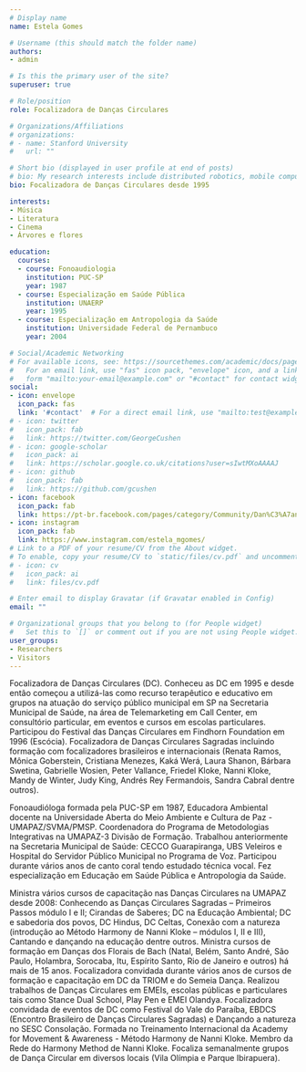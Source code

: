```yaml
---
# Display name
name: Estela Gomes

# Username (this should match the folder name)
authors:
- admin

# Is this the primary user of the site?
superuser: true

# Role/position
role: Focalizadora de Danças Circulares

# Organizations/Affiliations
# organizations:
# - name: Stanford University
#   url: ""

# Short bio (displayed in user profile at end of posts)
# bio: My research interests include distributed robotics, mobile computing and programmable matter.
bio: Focalizadora de Danças Circulares desde 1995

interests:
- Música
- Literatura
- Cinema
- Árvores e flores

education:
  courses:
  - course: Fonoaudiologia
    institution: PUC-SP
    year: 1987
  - course: Especialização em Saúde Pública
    institution: UNAERP
    year: 1995
  - course: Especialização em Antropologia da Saúde
    institution: Universidade Federal de Pernambuco
    year: 2004

# Social/Academic Networking
# For available icons, see: https://sourcethemes.com/academic/docs/page-builder/#icons
#   For an email link, use "fas" icon pack, "envelope" icon, and a link in the
#   form "mailto:your-email@example.com" or "#contact" for contact widget.
social:
- icon: envelope
  icon_pack: fas
  link: '#contact'  # For a direct email link, use "mailto:test@example.org".
# - icon: twitter
#   icon_pack: fab
#   link: https://twitter.com/GeorgeCushen
# - icon: google-scholar
#   icon_pack: ai
#   link: https://scholar.google.co.uk/citations?user=sIwtMXoAAAAJ
# - icon: github
#   icon_pack: fab
#   link: https://github.com/gcushen
- icon: facebook
  icon_pack: fab
  link: https://pt-br.facebook.com/pages/category/Community/Dan%C3%A7ando-a-natureza_Estela-Gomes-1936186596606799/
- icon: instagram
  icon_pack: fab
  link: https://www.instagram.com/estela_mgomes/
# Link to a PDF of your resume/CV from the About widget.
# To enable, copy your resume/CV to `static/files/cv.pdf` and uncomment the lines below.
# - icon: cv
#   icon_pack: ai
#   link: files/cv.pdf

# Enter email to display Gravatar (if Gravatar enabled in Config)
email: ""

# Organizational groups that you belong to (for People widget)
#   Set this to `[]` or comment out if you are not using People widget.
user_groups:
- Researchers
- Visitors
---
```


Focalizadora de Danças Circulares (DC). Conheceu as DC em 1995 e desde então começou a utilizá-las como recurso terapêutico e educativo em grupos na atuação do serviço público municipal em SP na Secretaria Municipal de Saúde, na área de Telemarketing em Call Center, em consultório particular, em eventos e cursos em escolas particulares. Participou do Festival das Danças Circulares em Findhorn Foundation em 1996 (Escócia). Focalizadora de Danças Circulares Sagradas incluindo formação com focalizadores brasileiros e internacionais (Renata Ramos, Mônica Goberstein, Cristiana Menezes, Kaká Werá, Laura Shanon, Bárbara Swetina, Gabrielle Wosien, Peter Vallance, Friedel Kloke, Nanni Kloke, Mandy de Winter, Judy King, Andrés Rey Fermandois, Sandra Cabral dentre outros).

Fonoaudióloga formada pela PUC-SP em 1987, Educadora Ambiental docente na Universidade Aberta do Meio Ambiente e Cultura de Paz - UMAPAZ/SVMA/PMSP. Coordenadora do Programa de Metodologias Integrativas na UMAPAZ-3 Divisão de Formação. Trabalhou anteriormente na Secretaria Municipal de Saúde: CECCO Guarapiranga, UBS Veleiros e Hospital do Servidor Público Municipal no Programa de Voz. Participou durante vários anos de canto coral tendo estudado técnica vocal. Fez especialização em Educação em Saúde Pública e Antropologia da Saúde.

Ministra vários cursos de capacitação nas Danças Circulares na UMAPAZ desde 2008: Conhecendo as Danças Circulares Sagradas – Primeiros Passos módulo I e II; Cirandas de Saberes; DC na Educação Ambiental; DC e sabedoria dos povos, DC Hindus, DC Celtas, Conexão com a natureza (introdução ao Método Harmony de Nanni Kloke – módulos I, II e III), Cantando e dançando na educação dentre outros. Ministra cursos de formação em Danças dos Florais de Bach (Natal, Belém, Santo André, São Paulo, Holambra, Sorocaba, Itu, Espírito Santo, Rio de Janeiro e outros) há mais de 15 anos. Focalizadora convidada durante vários anos de cursos de formação e capacitação em DC da TRIOM e do Semeia Dança. Realizou trabalhos de Danças Circulares em EMEIs, escolas públicas e particulares tais como Stance Dual School, Play Pen e EMEI Olandya. Focalizadora convidada de eventos de DC como Festival do Vale do Paraíba, EBDCS (Encontro Brasileiro de Danças Circulares Sagradas) e Dançando a natureza no SESC Consolação. Formada no Treinamento Internacional da Academy for Movement & Awareness - Método Harmony de Nanni Kloke. Membro da Rede do Harmony Method de Nanni Kloke. Focaliza semanalmente grupos de Dança Circular em diversos locais (Vila Olímpia e Parque Ibirapuera).
